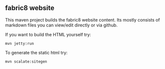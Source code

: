 ## fabric8 website

This maven project builds the fabric8 website content. Its mostly consists of markdown files you can view/edit directly or via github.

If you want to build the HTML yourself try:

```
mvn jetty:run
```

To generate the static html try:
```
mvn scalate:sitegen
```
